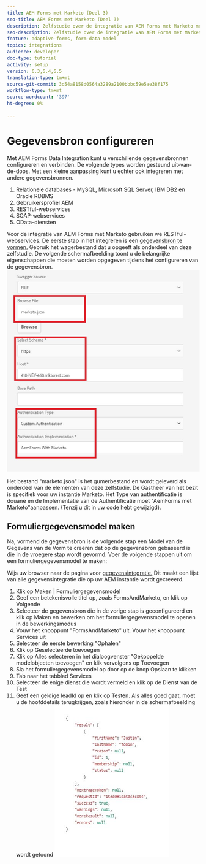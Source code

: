 ```yaml
---
title: AEM Forms met Marketo (Deel 3)
seo-title: AEM Forms met Marketo (Deel 3)
description: Zelfstudie over de integratie van AEM Forms met Marketo met behulp van het AEM Forms-formuliergegevensmodel.
seo-description: Zelfstudie over de integratie van AEM Forms met Marketo met behulp van het AEM Forms-formuliergegevensmodel.
feature: adaptive-forms, form-data-model
topics: integrations
audience: developer
doc-type: tutorial
activity: setup
version: 6.3,6.4,6.5
translation-type: tm+mt
source-git-commit: 3d54a8158d0564a3289a2100bbbc59e5ae38f175
workflow-type: tm+mt
source-wordcount: '397'
ht-degree: 0%

---
```



# Gegevensbron configureren

Met AEM Forms Data Integration kunt u verschillende gegevensbronnen configureren en verbinden. De volgende types worden gesteund uit-van-de-doos. Met een kleine aanpassing kunt u echter ook integreren met andere gegevensbronnen.

1. Relationele databases - MySQL, Microsoft SQL Server, IBM DB2 en Oracle RDBMS
1. Gebruikersprofiel AEM
1. RESTful-webservices
1. SOAP-webservices
1. OData-diensten

Voor de integratie van AEM Forms met Marketo gebruiken we RESTful-webservices. De eerste stap in het integreren is een [gegevensbron te vormen.](https://helpx.adobe.com/experience-manager/6-4/forms/using/configure-data-sources.html#ConfigureRESTfulwebservices) Gebruik het wagerbestand dat u opgeeft als onderdeel van deze zelfstudie. De volgende schermafbeelding toont u de belangrijke eigenschappen die moeten worden opgegeven tijdens het configureren van de gegevensbron.
![gegevensbron](assets/datasource.jfif)

Het bestand &quot;marketo.json&quot; is het gumerbestand en wordt geleverd als onderdeel van de elementen van deze zelfstudie.
De Gastheer van het bezit is specifiek voor uw instantie Marketo.
Het Type van authentificatie is douane en de Implementatie van de Authentificatie moet &quot;AemForms met Marketo&quot;aanpassen. (Tenzij u dit in uw code hebt gewijzigd).

## Formuliergegevensmodel maken

Na, vormend de gegevensbron is de volgende stap een Model van de Gegevens van de Vorm te creëren dat op de gegevensbron gebaseerd is die in de vroegere stap wordt gevormd. Voer de volgende stappen uit om een formuliergegevensmodel te maken:

Wijs uw browser naar de pagina voor [gegevensintegratie.](http://localhost:4502/aem/forms.html/content/dam/formsanddocuments-fdm) Dit maakt een lijst van alle gegevensintegratie die op uw AEM instantie wordt gecreeerd.

1. Klik op Maken | Formuliergegevensmodel
1. Geef een betekenisvolle titel op, zoals FormsAndMarketo, en klik op Volgende
1. Selecteer de gegevensbron die in de vorige stap is geconfigureerd en klik op Maken en bewerken om het formuliergegevensmodel te openen in de bewerkingsmodus
1. Vouw het knooppunt &quot;FormsAndMarketo&quot; uit. Vouw het knooppunt Services uit
1. Selecteer de eerste bewerking &quot;Ophalen&quot;
1. Klik op Geselecteerde toevoegen
1. Klik op Alles selecteren in het dialoogvenster &quot;Gekoppelde modelobjecten toevoegen&quot; en klik vervolgens op Toevoegen
1. Sla het formuliergegevensmodel op door op de knop Opslaan te klikken
1. Tab naar het tabblad Services
1. Selecteer de enige dienst die wordt vermeld en klik op de Dienst van de Test
1. Geef een geldige leadId op en klik op Testen. Als alles goed gaat, moet u de hoofddetails terugkrijgen, zoals hieronder in de schermafbeelding wordt getoond
   ![testresultaten](assets/testresults.jfif)
